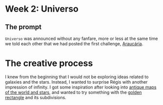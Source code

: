 # Week 2: Universo

## The prompt
`Universo` was announced without any fanfare, more or less at the same time we told each other that we had posted the first challenge, [Araucária](../Week-01/). 

# The creative process
I knew from the beginning that I would not be exploring ideas related to galaxies and the stars. Instead, I wanted to surprise Régis with another impression of infinity. I got some inspiration after looking into [antique maps of the world and stars](https://www.google.se/search?q=antique+maps+of+the+universe&source=lnms&tbm=isch&sa=X&ved=0ahUKEwj34-yZj5_bAhWLECwKHVg8AyIQ_AUICigB&biw=1536&bih=734), and wanted to try something with the [golden rectangle](https://en.wikipedia.org/wiki/Golden_rectangle) and its subdivisions.
